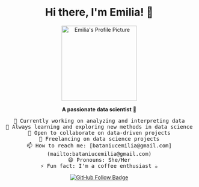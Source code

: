 <h1 align="center">Hi there, I'm Emilia! 👋</h1>

<p align="center">
  <img src="https://avatars.githubusercontent.com/u/153672284?s=400&u=fd14f4f175c090c83eadf99e5fc84034d19b47a3&v=4" alt="Emilia's Profile Picture" width="200"/>
</p>

<p align="center">
  <b>A passionate data scientist</b> 🚀
</p>

<p align="center">
  <samp>🔭 Currently working on analyzing and interpreting data</samp><br/>
  <samp>🌱 Always learning and exploring new methods in data science</samp><br/>
  <samp>👯 Open to collaborate on data-driven projects</samp><br/>
  <samp>💼 Freelancing on data science projects</samp><br/>
  <samp>📫 How to reach me: [bataniucemilia@gmail.com](mailto:bataniucemilia@gmail.com)</samp><br/>
  <samp>😄 Pronouns: She/Her</samp><br/>
  <samp>⚡ Fun fact: I'm a coffee enthusiast ☕</samp>
</p>

<p align="center">
  <a href="https://github.com/Emiliacia">
    <img src="https://img.shields.io/github/followers/Emiliacia?label=Follow&style=social" alt="GitHub Follow Badge"/>
  </a>
</p>
